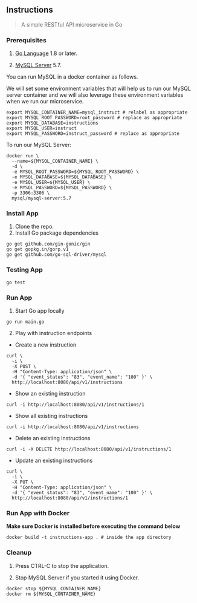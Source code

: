 ## Instructions

> A simple RESTful API microservice in Go

### Prerequisites

1. [Go Language](https://golang.org) 1.8 or later.

2. [MySQL Server](https://hub.docker.com/_/mysql) 5.7.

You can run MySQL in a docker container as follows.

We will set some environment variables that will help us to run our MySQL server container and we will also leverage these environment variables when we run our microservice.

```
export MYSQL_CONTAINER_NAME=mysql_instruct # relabel as appropriate
export MYSQL_ROOT_PASSWORD=root_password # replace as appropriate
export MYSQL_DATABASE=instructions
export MYSQL_USER=instruct
export MYSQL_PASSWORD=instruct_password # replace as appropriate
```

To run our MySQL Server:
```
docker run \
  --name=${MYSQL_CONTAINER_NAME} \
  -d \
  -e MYSQL_ROOT_PASSWORD=${MYSQL_ROOT_PASSWORD} \
  -e MYSQL_DATABASE=${MYSQL_DATABASE} \
  -e MYSQL_USER=${MYSQL_USER} \
  -e MYSQL_PASSWORD=${MYSQL_PASSWORD} \
  -p 3306:3306 \
  mysql/mysql-server:5.7
```

### Install App
1. Clone the repo.
2. Install Go package dependencies

```
go get github.com/gin-gonic/gin
go get gopkg.in/gorp.v1
go get github.com/go-sql-driver/mysql
```

### Testing App

```
go test
```

### Run App
1. Start Go app locally

```
go run main.go
```

2. Play with instruction endpoints

* Create a new instruction

```
curl \
  -i \
  -X POST \
  -H "Content-Type: application/json" \
  -d '{ "event_status": "83", "event_name": "100" }' \
  http://localhost:8080/api/v1/instructions
```

* Show an existing instruction

```
curl -i http://localhost:8080/api/v1/instructions/1
```

* Show all existing instructions

```
curl -i http://localhost:8080/api/v1/instructions
```

* Delete an existing instructions

```
curl -i -X DELETE http://localhost:8080/api/v1/instructions/1
```

* Update an existing instructions

```
curl \
  -i \
  -X PUT \
  -H "Content-Type: application/json" \
  -d '{ "event_status": "83", "event_name": "100" }' \
  http://localhost:8080/api/v1/instructions/1
```

### Run App with Docker

**Make sure Docker is installed before executing the command below**

```
docker build -t instructions-app . # inside the app directory
```

### Cleanup

1. Press CTRL-C to stop the application.

2. Stop MySQL Server if you started it using Docker.

```
docker stop ${MYSQL_CONTAINER_NAME}
docker rm ${MYSQL_CONTAINER_NAME}
```
